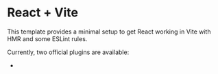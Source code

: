 # React + Vite

This template provides a minimal setup to get React working in Vite with HMR and some ESLint rules.

Currently, two official plugins are available:

- 
